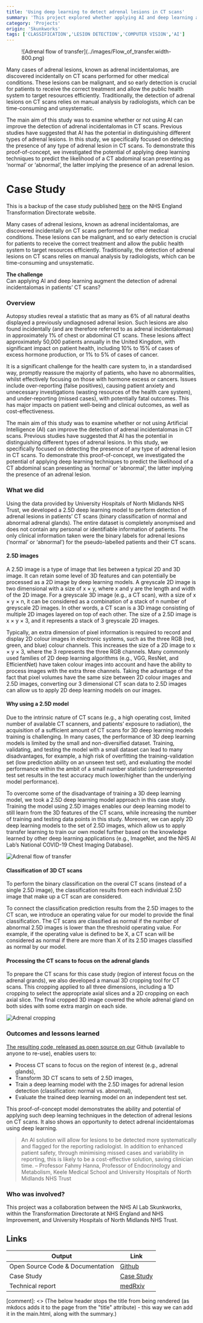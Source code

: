 ```yaml
---
title: 'Using deep learning to detect adrenal lesions in CT scans'
summary: 'This project explored whether applying AI and deep learning augment the detection of adrenal incidentalomas in patients’ CT scans.'
category: 'Projects'
origin: 'Skunkworks'
tags: ['CLASSIFICATION','LESION DETECTION','COMPUTER VISION','AI']
---
```


<figure markdown >
![Adrenal flow of transfer](../images/Flow_of_transfer.width-800.png) </a>
</figure>


Many cases of adrenal lesions, known as adrenal incidentalomas, are discovered incidentally on CT scans performed for other medical conditions. These lesions can be malignant, and so early detection is crucial for patients to receive the correct treatment and allow the public health system to target resources efficiently. Traditionally, the detection of adrenal lesions on CT scans relies on manual analysis by radiologists, which can be time-consuming and unsystematic.

The main aim of this study was to examine whether or not using AI can improve the detection of adrenal incidentalomas in CT scans. Previous studies have suggested that AI has the potential in distinguishing different types of adrenal lesions. In this study, we specifically focused on detecting the presence of any type of adrenal lesion in CT scans. To demonstrate this proof-of-concept, we investigated the potential of applying deep learning techniques to predict the likelihood of a CT abdominal scan presenting as ‘normal’ or ‘abnormal’, the latter implying the presence of an adrenal lesion.

# Case Study

This is a backup of the case study published [here](https://transform.england.nhs.uk/ai-lab/explore-all-resources/develop-ai/using-deep-learning-to-detect-adrenal-lesions-in-ct-scans/) on the NHS England Transformation Directorate website.

Many cases of adrenal lesions, known as adrenal incidentalomas, are discovered incidentally on CT scans performed for other medical conditions. These lesions can be malignant, and so early detection is crucial for patients to receive the correct treatment and allow the public health system to target resources efficiently. Traditionally, the detection of adrenal lesions on CT scans relies on manual analysis by radiologists, which can be time-consuming and unsystematic.


**The challenge**  
Can applying AI and deep learning augment the detection of adrenal incidentalomas in patients’ CT scans?


### Overview
Autopsy studies reveal a statistic that as many as 6% of all natural deaths displayed a previously undiagnosed adrenal lesion. Such lesions are also found incidentally (and are therefore referred to as adrenal incidentalomas) in approximately 1% of chest or abdominal CT scans. These lesions affect approximately 50,000 patients annually in the United Kingdom, with significant impact on patient health, including 10% to 15% of cases of excess hormone production, or 1% to 5% of cases of cancer.

It is a significant challenge for the health care system to, in a standardised way, promptly reassure the majority of patients, who have no abnormalities, whilst effectively focusing on those with hormone excess or cancers. Issues include over-reporting (false positives), causing patient anxiety and unnecessary investigations (wasting resources of the health care system), and under-reporting (missed cases), with potentially fatal outcomes. This has major impacts on patient well-being and clinical outcomes, as well as cost-effectiveness.

The main aim of this study was to examine whether or not using Artificial Intelligence (AI) can improve the detection of adrenal incidentalomas in CT scans. Previous studies have suggested that AI has the potential in distinguishing different types of adrenal lesions. In this study, we specifically focused on detecting the presence of any type of adrenal lesion in CT scans. To demonstrate this proof-of-concept, we investigated the potential of applying deep learning techniques to predict the likelihood of a CT abdominal scan presenting as ‘normal’ or ‘abnormal’, the latter implying the presence of an adrenal lesion.

### What we did
Using the data provided by University Hospitals of North Midlands NHS Trust, we developed a 2.5D deep learning model to perform detection of adrenal lesions in patients’ CT scans (binary classification of normal and abnormal adrenal glands). The entire dataset is completely anonymised and does not contain any personal or identifiable information of patients. The only clinical information taken were the binary labels for adrenal lesions (‘normal’ or ‘abnormal’) for the pseudo-labelled patients and their CT scans.

#### 2.5D images
A 2.5D image is a type of image that lies between a typical 2D and 3D image. It can retain some level of 3D features and can potentially be processed as a 2D image by deep learning models. A greyscale 2D image is two dimensional with a size of x × y, where x and y are the length and width of the 2D image. For a greyscale 3D image (e.g., a CT scan), with a size of x × y × n, it can be considered as a combination of a stack of n number of greyscale 2D images. In other words, a CT scan is a 3D image consisting of multiple 2D images layered on top of each other. The size of a 2.5D image is x × y × 3, and it represents a stack of 3 greyscale 2D images.

Typically, an extra dimension of pixel information is required to record and display 2D colour images in electronic systems, such as the three RGB (red, green, and blue) colour channels. This increases the size of a 2D image to x × y × 3, where the 3 represents the three RGB channels. Many commonly used families of 2D deep learning algorithms (e.g., VGG, ResNet, and EfficientNet) have taken colour images into account and have the ability to process images with the extra three channels. Taking the advantage of the fact that pixel volumes have the same size between 2D colour images and 2.5D images, converting our 3 dimensional CT scan data to 2.5D images can allow us to apply 2D deep learning models on our images.

#### Why using a 2.5D model
Due to the intrinsic nature of CT scans (e.g., a high operating cost, limited number of available CT scanners, and patients’ exposure to radiation), the acquisition of a sufficient amount of CT scans for 3D deep learning models training is challenging. In many cases, the performance of 3D deep learning models is limited by the small and non-diversified dataset. Training, validating, and testing the model with a small dataset can lead to many disadvantages, for example, a high risk of overfitting the training-validation set (low prediction ability on an unseen test set), and evaluating the model performance within the ambit of a small number statistic (underrepresented test set results in the test accuracy much lower/higher than the underlying model performance).

To overcome some of the disadvantage of training a 3D deep learning model, we took a 2.5D deep learning model approach in this case study. Training the model using 2.5D images enables our deep learning model to still learn from the 3D features of the CT scans, while increasing the number of training and testing data points in this study. Moreover, we can apply 2D deep learning models to the set of 2.5D images, which allow us to apply transfer learning to train our own model further based on the knowledge learned by other deep learning applications (e.g., ImageNet, and the NHS AI Lab’s National COVID-19 Chest Imaging Database).

![Adrenal flow of transfer](../images/Flow_of_transfer.width-800.png)

#### Classification of 3D CT scans
To perform the binary classification on the overal CT scans (instead of a single 2.5D image), the classification results from each individual 2.5D image that make up a CT scan are considered.

To connect the classification prediction results from the 2.5D images to the CT scan, we introduce an operating value for our model to provide the final classification. The CT scans are classified as normal if the number of abnormal 2.5D images is lower than the threshold operating value. For example, if the operating value is defined to be X, a CT scan will be considered as normal if there are more than X of its 2.5D images classified as normal by our model.

#### Processing the CT scans to focus on the adrenal glands

To prepare the CT scans for this case study (region of interest focus on the adrenal grands), we also developed a manual 3D cropping tool for CT scans. This cropping applied to all three dimensions, including a 1D cropping to select the appropriate axial slices and a 2D cropping on each axial slice. The final cropped 3D image covered the whole adrenal gland on both sides with some extra margin on each side.

![Adrenal cropping](../images/Cropping_process.width-800.png)

### Outcomes and lessons learned

[The resulting code, released as open source on our](https://github.com/nhsx/skunkworks-adrenal-lesions-detection) Github (available to anyone to re-use), enables users to:

-   Process CT scans to focus on the region of interest (e.g., adrenal glands),
-   Transform 3D CT scans to sets of 2.5D images,
-   Train a deep learning model with the 2.5D images for adrenal lesion detection (classification: normal vs. abnormal),
-   Evaluate the trained deep learning model on an independent test set.

This proof-of-concept model demonstrates the ability and potential of applying such deep learning techniques in the detection of adrenal lesions on CT scans. It also shows an opportunity to detect adrenal incidentalomas using deep learning.

> An AI solution will allow for lesions to be detected more systematically and flagged for the reporting radiologist. In addition to enhanced patient safety, through minimising missed cases and variability in reporting, this is likely to be a cost-effective solution, saving clinician time.
– Professor Fahmy Hanna, Professor of Endocrinology and Metabolism, Keele Medical School and University Hospitals of North Midlands NHS Trust


### Who was involved?

This project was a collaboration between the NHS AI Lab Skunkworks, within the Transformation Directorate at NHS England and NHS Improvement, and University Hospitals of North Midlands NHS Trust.

## Links

Output|Link
---|---
Open Source Code & Documentation|[Github](https://github.com/nhsx/skunkworks-adrenal-lesions-detection)
Case Study|[Case Study](https://transform.england.nhs.uk/ai-lab/explore-all-resources/develop-ai/using-deep-learning-to-detect-adrenal-lesions-in-ct-scans/)
Technical report|[medRxiv](https://www.medrxiv.org/content/10.1101/2023.02.22.23286184v1)

[comment]: <> (The below header stops the title from being rendered (as mkdocs adds it to the page from the "title" attribute) - this way we can add it in the main.html, along with the summary.)
#